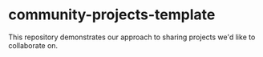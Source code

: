 # community-projects-template
This repository demonstrates our approach to sharing projects we'd like to collaborate on.
